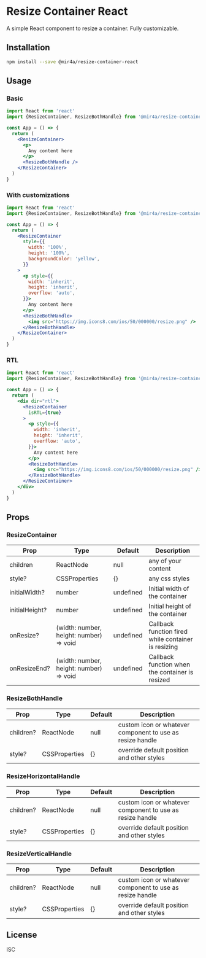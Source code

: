 # Resize Container React

A simple React component to resize a container. Fully customizable.

## Installation

```bash
npm install --save @mir4a/resize-container-react
```

## Usage


### Basic

```jsx
import React from 'react'
import {ResizeContainer, ResizeBothHandle} from '@mir4a/resize-container-react'

const App = () => {
  return (
    <ResizeContainer>
      <p>
        Any content here
      </p>
      <ResizeBothHandle />
    </ResizeContainer>
  )
}
```

### With customizations

```jsx
import React from 'react'
import {ResizeContainer, ResizeBothHandle} from '@mir4a/resize-container-react'

const App = () => {
  return (
    <ResizeContainer
      style={{
        width: '100%',
        height: '100%',
        backgroundColor: 'yellow',
      }}
    >
      <p style={{
        width: 'inherit',
        height: 'inherit',
        overflow: 'auto',
      }}>
        Any content here
      </p>
      <ResizeBothHandle>
        <img src="https://img.icons8.com/ios/50/000000/resize.png" />
      </ResizeBothHandle>
    </ResizeContainer>
  )
}
```

### RTL

```jsx
import React from 'react'
import {ResizeContainer, ResizeBothHandle} from '@mir4a/resize-container-react'

const App = () => {
  return (
    <div dir="rtl">
      <ResizeContainer
        isRTL={true}
      >
        <p style={{
          width: 'inherit',
          height: 'inherit',
          overflow: 'auto',
        }}>
          Any content here
        </p>
        <ResizeBothHandle>
          <img src="https://img.icons8.com/ios/50/000000/resize.png" />
        </ResizeBothHandle>
      </ResizeContainer>
    </div>
  )
}
```

## Props

### ResizeContainer

| Prop | Type | Default | Description |
| --- | --- | --- | --- |
| children | ReactNode | null | any of your content |
| style? | CSSProperties | {} | any css styles |
| initialWidth? | number | undefined | Initial width of the container |
| initialHeight? | number | undefined | Initial height of the container |
| onResize? | (width: number, height: number) => void | undefined | Callback function fired while container is resizing |
| onResizeEnd? | (width: number, height: number) => void | undefined | Callback function when the container is resized |

### ResizeBothHandle

| Prop | Type | Default | Description |
| --- | --- | --- | --- |
| children? | ReactNode | null | custom icon or whatever component to use as resize handle |
| style? | CSSProperties | {} | override default position and other styles |

### ResizeHorizontalHandle

| Prop | Type | Default | Description |
| --- | --- | --- | --- |
| children? | ReactNode | null | custom icon or whatever component to use as resize handle |
| style? | CSSProperties | {} | override default position and other styles |

### ResizeVerticalHandle

| Prop | Type | Default | Description |
| --- | --- | --- | --- |
| children? | ReactNode | null | custom icon or whatever component to use as resize handle |
| style? | CSSProperties | {} | override default position and other styles |

## License

ISC

